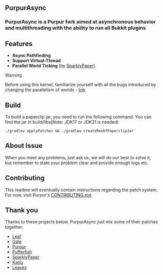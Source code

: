 ## PurpurAsync

### PurpurAsync is a Purpur fork aimed at asynchronous behavior and multithreading with the ability to run all Bukkit plugins
## Features
- **Async Pathfinding**
- **Support Virtual-Thread**
- **Parallel World Ticking** (by [SparklyPaper](https://github.com/SparklyPower/SparklyPaper/blob/ver/1.20.4/patches/server/0018-Parallel-world-ticking.patch))

> [!WARNING]
> Before using this kernel, familiarize yourself with all the bugs introduced by changing the parallelism of worlds - [link](https://github.com/SparklyPower/SparklyPaper/blob/ver/1.20.4/docs/PARALLEL_WORLD_TICKING.md)

## Build
To build a paperclip jar, you need to run the following command. You can find the jar in build/libs(Note: JDK17 or JDK21 is needed)

 ```shell
 ./gradlew applyPatches && ./gradlew createReobfPaperclipJar
```
## About Issue
When you meet any problems, just ask us, we will do our best to solve it, but remember to state your problem clear and provide enough logs etc.
## Contributing
This readme will eventually contain instructions regarding the patch system. For now, visit Purpur's [CONTRIBUTING.md](https://github.com/PurpurMC/Purpur/blob/HEAD/CONTRIBUTING.md).
## Thank you
Thanks to these projects below. PurpurAsync just mix some of their patches together.

- [Leaf](https://github.com/Winds-Studio/Leaf)
- [Gale](https://github.com/GaleMC/Gale)
- [Purpur](https://github.com/PurpurMC/Purpur)
- [Pufferfish](https://github.com/pufferfish-gg/Pufferfish)
- [SparklyPaper](https://github.com/SparklyPower/SparklyPaper)
- [Kaiiju](https://github.com/KaiijuMC/Kaiiju)
- [Leaves](https://github.com/LeavesMC/Leaves)

